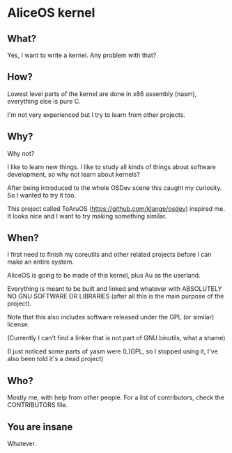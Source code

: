 # AliceOS kernel

## What?

Yes, I want to write a kernel. Any problem with that?

## How?

Lowest level parts of the kernel are done in x86 assembly (nasm), everything else is pure C.

I'm not very experienced but I try to learn from other projects.

## Why?

Why not?

I like to learn new things. I like to study all kinds of things about software development, so why not learn about kernels?

After being introduced to the whole OSDev scene this caught my curiosity. So I wanted to try it too.

This project called ToAruOS (https://github.com/klange/osdev) inspired me. It looks nice and I want to try making something similar.

## When?

I first need to finish my coreutils and other related projects before I can make an entire system.

AliceOS is going to be made of this kernel, plus Au as the userland.

Everything is meant to be built and linked and whatever with ABSOLUTELY NO GNU SOFTWARE OR LIBRARIES (after all this is the main purpose of the project).

Note that this also includes software released under the GPL (or similar) license.

(Currently I can't find a linker that is not part of GNU binutils, what a shame)

(I just noticed some parts of yasm were (L)GPL, so I stopped using it, I've also been told it's a dead project)

## Who?

Mostly me, with help from other people. For a list of contributors, check the CONTRIBUTORS file.

## You are insane

Whatever.
